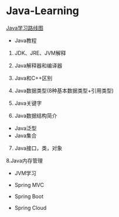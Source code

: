 # Java-Learning
[Java学习路线图](https://www.cnblogs.com/biehongli/p/5754555.html)

- Java教程
 1. JDK、JRE、JVM解释 

 2. Java解释器和编译器

 3. Java和C++区别

 4. Java数据类型(8种基本数据类型+引用类型)

 5. Java关键字

 6. Java数据结构简介
  - Java泛型
  - Java集合
 7. Java接口，类，对象

 8.Java内存管理
  
- JVM学习

- Spring MVC

- Spring Boot

- Spring Cloud
